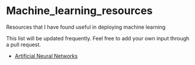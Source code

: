 # Machine_learning_resources
Resources that I have found useful in deploying machine learning

This list will be updated frequently.  Feel free to add your own input through a pull request.

* [Artificial Neural Networks](https://github.com/KT12/Machine_learning_resources/blob/master/ANN.md)
